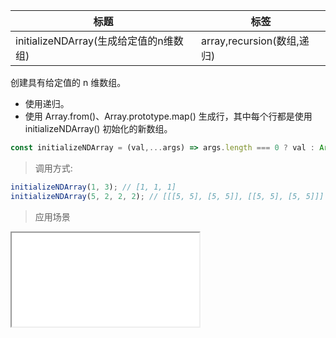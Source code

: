 |  标题   | 标签  |
|  ----  | ----  |
| initializeNDArray(生成给定值的n维数组) | array,recursion(数组,递归) |

创建具有给定值的 n 维数组。

* 使用递归。
* 使用 Array.from()、Array.prototype.map() 生成行，其中每个行都是使用 initializeNDArray() 初始化的新数组。

```js
const initializeNDArray = (val,...args) => args.length === 0 ? val : Array.from({ length: args[0] }).map(() => initializeNDArray(val,...args.slice(1)));
```

> 调用方式:

```js
initializeNDArray(1, 3); // [1, 1, 1]
initializeNDArray(5, 2, 2, 2); // [[[5, 5], [5, 5]], [[5, 5], [5, 5]]]
```

> 应用场景

<iframe src="codes/javascript/html/initializeNDArray.html"></iframe>







